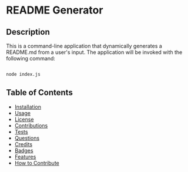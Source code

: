 <!-- genrate a readme for the API -->
<!-- ![GitHub license](https://img.shields.io/badge/license-MIT-blue.svg) -->

# README Generator

## Description

This is a command-line application that dynamically generates a README.md from a user's input. The application will be invoked with the following command:

```sh

node index.js

```

## Table of Contents

- [Installation](#installation)
- [Usage](#usage)
- [License](#license)
- [Contributions](#contributions)
- [Tests](#tests)
- [Questions](#questions)
- [Credits](#credits)
- [Badges](#badges)
- [Features](#features)
- [How to Contribute](#how-to-contribute)